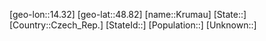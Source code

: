 ﻿---
location: [48.82,14.32]
type: City
tags:
- geo/City


SpocWebEntityId: 31669
isDeleted: false
confidential: public

---
[geo-lon::14.32]
[geo-lat::48.82]
[name::Krumau]
[State::]
[Country::Czech_Rep.]
[StateId::]
[Population::]
[Unknown::]

